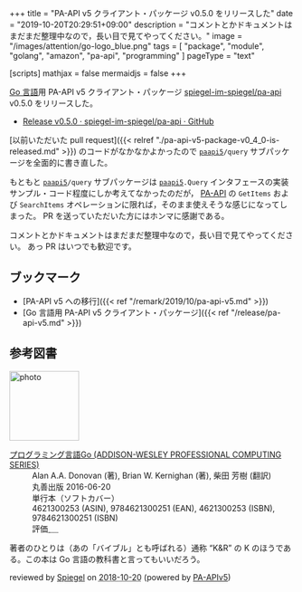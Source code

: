 +++
title = "PA-API v5 クライアント・パッケージ v0.5.0 をリリースした"
date =  "2019-10-20T20:29:51+09:00"
description = "コメントとかドキュメントはまだまだ整理中なので，長い目で見てやってください。"
image = "/images/attention/go-logo_blue.png"
tags = [ "package", "module", "golang", "amazon", "pa-api", "programming" ]
pageType = "text"

[scripts]
  mathjax = false
  mermaidjs = false
+++

[Go 言語]用 PA-API v5 クライアント・パッケージ [spiegel-im-spiegel/pa-api] v0.5.0 をリリースした。

- [Release v0.5.0 · spiegel-im-spiegel/pa-api · GitHub](https://github.com/spiegel-im-spiegel/pa-api/releases/tag/v0.5.0)

[以前いただいた pull request]({{< relref "./pa-api-v5-package-v0_4_0-is-released.md" >}}) のコードがなかなかよかったので [`paapi5`]`/query` サブパッケージを全面的に書き直した。

もともと [`paapi5`]`/query` サブパッケージは [`paapi5`]`.Query` インタフェースの実装サンプル・コード程度にしか考えてなかったのだが， [PA-API] の `GetItems` および `SearchItems` オペレーションに限れば，そのまま使えそうな感じになってしまった。
PR を送っていただいた方にはホンマに感謝である。

コメントとかドキュメントはまだまだ整理中なので，長い目で見てやってください。
あっ  PR はいつでも歓迎です。

## ブックマーク

- [PA-API v5 への移行]({{< ref "/remark/2019/10/pa-api-v5.md" >}})
- [Go 言語用 PA-API v5 クライアント・パッケージ]({{< ref "/release/pa-api-v5.md" >}})

[Go]: https://golang.org/ "The Go Programming Language"
[Go 言語]: https://golang.org/ "The Go Programming Language"
[PA-API]: https://affiliate.amazon.co.jp/assoc_credentials/home "Product Advertising API"
[spiegel-im-spiegel/pa-api]: https://github.com/spiegel-im-spiegel/pa-api "spiegel-im-spiegel/pa-api: APIs for Amazon Product Advertising API v5 by Golang"
[`paapi5`]: https://github.com/spiegel-im-spiegel/pa-api "spiegel-im-spiegel/pa-api: APIs for Amazon Product Advertising API v5 by Golang"

## 参考図書

<div class="hreview">
  <div class="photo"><a class="item url" href="https://www.amazon.co.jp/dp/4621300253?tag=baldandersinf-22&linkCode=ogi&th=1&psc=1"><img src="https://m.media-amazon.com/images/I/41meaSLNFfL._SL160_.jpg" width="123" alt="photo"></a></div>
  <dl class="fn">
    <dt><a href="https://www.amazon.co.jp/dp/4621300253?tag=baldandersinf-22&linkCode=ogi&th=1&psc=1">プログラミング言語Go (ADDISON-WESLEY PROFESSIONAL COMPUTING SERIES)</a></dt>
    <dd>Alan A.A. Donovan (著), Brian W. Kernighan (著), 柴田 芳樹 (翻訳)</dd>
    <dd>丸善出版 2016-06-20</dd>
    <dd>単行本（ソフトカバー）</dd>
    <dd>4621300253 (ASIN), 9784621300251 (EAN), 4621300253 (ISBN), 9784621300251 (ISBN)</dd>
    <dd>評価<abbr class="rating fa-sm" title="5">&nbsp;<i class="fas fa-star"></i>&nbsp;<i class="fas fa-star"></i>&nbsp;<i class="fas fa-star"></i>&nbsp;<i class="fas fa-star"></i>&nbsp;<i class="fas fa-star"></i></abbr></dd>
  </dl>
  <p class="description">著者のひとりは（あの「バイブル」とも呼ばれる）通称 “K&amp;R” の K のほうである。この本は Go 言語の教科書と言ってもいいだろう。</p>
  <p class="powered-by">reviewed by <a href='#maker' class='reviewer'>Spiegel</a> on <abbr class="dtreviewed" title="2018-10-20">2018-10-20</abbr> (powered by <a href="https://affiliate.amazon.co.jp/assoc_credentials/home">PA-APIv5</a>)</p>
</div>
